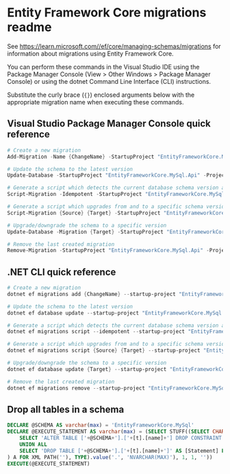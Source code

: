 # Entity Framework Core migrations readme

See <https://learn.microsoft.com//ef/core/managing-schemas/migrations> for information about migrations using Entity Framework Core.

You can perform these commands in the Visual Studio IDE using the Package Manager Console (View > Other Windows > Package Manager Console) or using the dotnet Command Line Interface (CLI) instructions.

Substitute the curly brace (`{}`) enclosed arguments below with the appropriate migration name when executing these commands.

## Visual Studio Package Manager Console quick reference

```powershell
# Create a new migration
Add-Migration -Name {ChangeName} -StartupProject "EntityFrameworkCore.MySql.Api" -Project "EntityFrameworkCore.MySql.Infrastructure"

# Update the schema to the latest version
Update-Database -StartupProject "EntityFrameworkCore.MySql.Api" -Project "EntityFrameworkCore.MySql.Infrastructure"

# Generate a script which detects the current database schema version and updates it to the latest
Script-Migration -Idempotent -StartupProject "EntityFrameworkCore.MySql.Api" -Project "EntityFrameworkCore.MySql.Infrastructure"

# Generate a script which upgrades from and to a specific schema version
Script-Migration {Source} {Target} -StartupProject "EntityFrameworkCore.MySql.Api" -Project "EntityFrameworkCore.MySql.Infrastructure"

# Upgrade/downgrade the schema to a specific version
Update-Database -Migration {Target} -StartupProject "EntityFrameworkCore.MySql.Api" -Project "EntityFrameworkCore.MySql.Infrastructure"

# Remove the last created migration
Remove-Migration -StartupProject "EntityFrameworkCore.MySql.Api" -Project "EntityFrameworkCore.MySql.Infrastructure"
```

## .NET CLI quick reference

```powershell
# Create a new migration
dotnet ef migrations add {ChangeName} --startup-project "EntityFrameworkCore.MySql.Api" --project "EntityFrameworkCore.MySql.Infrastructure"

# Update the schema to the latest version
dotnet ef database update --startup-project "EntityFrameworkCore.MySql.Api" --project "EntityFrameworkCore.MySql.Infrastructure"

# Generate a script which detects the current database schema version and updates it to the latest
dotnet ef migrations script --idempotent --startup-project "EntityFrameworkCore.MySql.Api" --project "EntityFrameworkCore.MySql.Infrastructure"

# Generate a script which upgrades from and to a specific schema version
dotnet ef migrations script {Source} {Target} --startup-project "EntityFrameworkCore.MySql.Api" --project "EntityFrameworkCore.MySql.Infrastructure"

# Upgrade/downgrade the schema to a specific version
dotnet ef database update {Target} --startup-project "EntityFrameworkCore.MySql.Api" --project "EntityFrameworkCore.MySql.Infrastructure"

# Remove the last created migration
dotnet ef migrations remove --startup-project "EntityFrameworkCore.MySql.Api" --project "EntityFrameworkCore.MySql.Infrastructure"
```

## Drop all tables in a schema

```sql
DECLARE @SCHEMA AS varchar(max) = 'EntityFrameworkCore.MySql'
DECLARE @EXECUTE_STATEMENT AS varchar(max) = (SELECT STUFF((SELECT CHAR(13) + CHAR(10) + [Statement] FROM (
    SELECT 'ALTER TABLE ['+@SCHEMA+'].['+[t].[name]+'] DROP CONSTRAINT ['+[fk].[name]+']' AS [Statement] FROM [sys].[foreign_keys] AS [fk] INNER JOIN [sys].[tables] AS [t] ON [t].[object_id] = [fk].[parent_object_id] INNER JOIN [sys].[schemas] AS [s] ON [s].[schema_id] = [t].[schema_id] WHERE [s].[name] = @SCHEMA
    UNION ALL
    SELECT 'DROP TABLE ['+@SCHEMA+'].['+[t].[name]+']' AS [Statement] FROM [sys].[tables] AS [t] INNER JOIN [sys].[schemas] AS [s] ON [s].[schema_id] = [t].[schema_id] WHERE [s].[name] = @SCHEMA
) A FOR XML PATH(''), TYPE).value('.', 'NVARCHAR(MAX)'), 1, 1, ''))
EXECUTE(@EXECUTE_STATEMENT)
```
